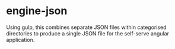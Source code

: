 # engine-json
Using gulp, this combines separate JSON files within categorised directories to produce a single JSON file for the self-serve angular application.
